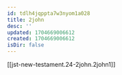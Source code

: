```yaml
---
id: tdlh4jqppta7w3nyom1a028
title: 2john
desc: ''
updated: 1704669006612
created: 1704669006612
isDir: false
---
```

[[jst-new-testament.24-2john.2john1]]
